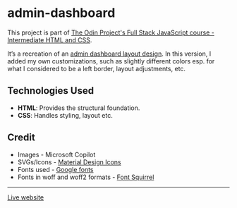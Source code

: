 # admin-dashboard
This project is part of [The Odin Project's Full Stack JavaScript course - Intermediate HTML and CSS](https://www.theodinproject.com/paths/full-stack-javascript/courses/intermediate-html-and-css). 

It’s a recreation of an [admin dashboard layout design](https://cdn.statically.io/gh/TheOdinProject/curriculum/43cc6ab69fdfbef40d431a65677d2144668930ac/intermediate_html_css/grid/project_admin_dashboard/imgs/dashboard-project.png). In this version, I added my own customizations, such as slightly different colors esp. for what I considered to be a left border, layout adjustments, etc.

## Technologies Used  
- **HTML**: Provides the structural foundation.  
- **CSS**: Handles styling, layout etc.  

## Credit
- Images - Microsoft Copilot
- SVGs/Icons - [Material Design Icons](https://pictogrammers.com/library/mdi/)
- Fonts used - [Google fonts](https://fonts.google.com/)
- Fonts in woff and woff2 formats - [Font Squirrel](https://www.fontsquirrel.com/)
---

[Live website](https://adjeteysowah.github.io/admin-dashboard/)